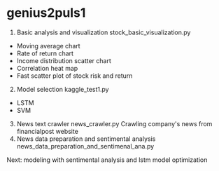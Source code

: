 # genius2puls1

1. Basic analysis and visualization
  stock_basic_visualization.py
  - Moving average chart
  - Rate of return chart
  - Income distribution scatter chart
  - Correlation heat map
  - Fast scatter plot of stock risk and return
2. Model selection
  kaggle_test1.py
  - LSTM
  - SVM
3. News text crawler
  news_crawler.py
  Crawling company's news from financialpost website
4. News data preparation and sentimental analysis
  news_data_preparation_and_sentimenal_ana.py

Next: modeling with sentimental analysis and lstm model optimization
